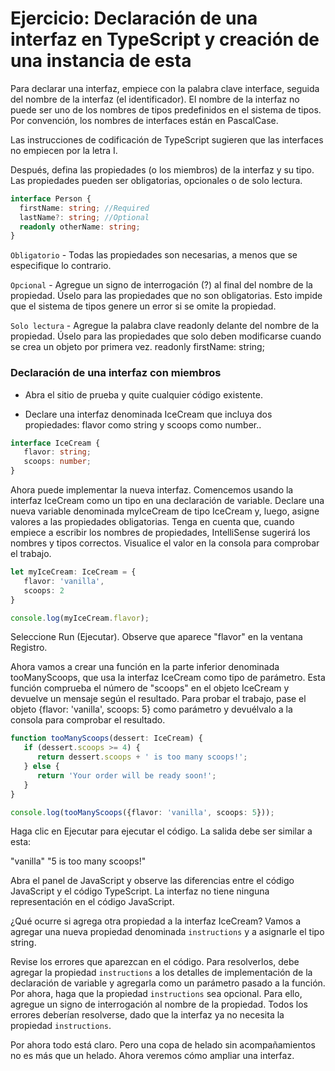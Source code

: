 # Ejercicio: Declaración de una interfaz en TypeScript y creación de una instancia de esta

Para declarar una interfaz, empiece con la palabra clave interface, seguida del nombre de la interfaz (el identificador). El nombre de la interfaz no puede ser uno de los nombres de tipos predefinidos en el sistema de tipos. Por convención, los nombres de interfaces están en PascalCase.

Las instrucciones de codificación de TypeScript sugieren que las interfaces no empiecen por la letra I.

Después, defina las propiedades (o los miembros) de la interfaz y su tipo. Las propiedades pueden ser obligatorias, opcionales o de solo lectura.

```ts
interface Person {
  firstName: string; //Required
  lastName?: string; //Optional
  readonly otherName: string;
}
```
`Obligatorio` - Todas las propiedades son necesarias, a menos que se especifique lo contrario.

`Opcional` - Agregue un signo de interrogación (?) al final del nombre de la propiedad. Úselo para las propiedades que no son obligatorias. Esto impide que el sistema de tipos genere un error si se omite la propiedad.

`Solo lectura` - Agregue la palabra clave readonly delante del nombre de la propiedad. Úselo para las propiedades que solo deben modificarse cuando se crea un objeto por primera vez.	readonly firstName: string;

### Declaración de una interfaz con miembros

- Abra el sitio de prueba y quite cualquier código existente.

- Declare una interfaz denominada IceCream que incluya dos propiedades: flavor como string y scoops como number..

```ts
interface IceCream {
   flavor: string;
   scoops: number;
}
```
Ahora puede implementar la nueva interfaz. Comencemos usando la interfaz IceCream como un tipo en una declaración de variable. Declare una nueva variable denominada myIceCream de tipo IceCream y, luego, asigne valores a las propiedades obligatorias. Tenga en cuenta que, cuando empiece a escribir los nombres de propiedades, IntelliSense sugerirá los nombres y tipos correctos. Visualice el valor en la consola para comprobar el trabajo.

```ts
let myIceCream: IceCream = {
   flavor: 'vanilla',
   scoops: 2
}

console.log(myIceCream.flavor);
```

Seleccione Run (Ejecutar). Observe que aparece "flavor" en la ventana Registro.

Ahora vamos a crear una función en la parte inferior denominada tooManyScoops, que usa la interfaz IceCream como tipo de parámetro. Esta función comprueba el número de "scoops" en el objeto IceCream y devuelve un mensaje según el resultado. Para probar el trabajo, pase el objeto {flavor: 'vanilla', scoops: 5} como parámetro y devuélvalo a la consola para comprobar el resultado.

```ts
function tooManyScoops(dessert: IceCream) {
   if (dessert.scoops >= 4) {
      return dessert.scoops + ' is too many scoops!';
   } else {
      return 'Your order will be ready soon!';
   }
}

console.log(tooManyScoops({flavor: 'vanilla', scoops: 5}));
```

Haga clic en Ejecutar para ejecutar el código. La salida debe ser similar a esta:

"vanilla"
"5 is too many scoops!"

Abra el panel de JavaScript y observe las diferencias entre el código JavaScript y el código TypeScript. La interfaz no tiene ninguna representación en el código JavaScript.

¿Qué ocurre si agrega otra propiedad a la interfaz IceCream? Vamos a agregar una nueva propiedad denominada `instructions` y a asignarle el tipo string.

Revise los errores que aparezcan en el código. Para resolverlos, debe agregar la propiedad `instructions` a los detalles de implementación de la declaración de variable y agregarla como un parámetro pasado a la función. Por ahora, haga que la propiedad `instructions` sea opcional. Para ello, agregue un signo de interrogación al nombre de la propiedad. Todos los errores deberían resolverse, dado que la interfaz ya no necesita la propiedad `instructions`.

Por ahora todo está claro. Pero una copa de helado sin acompañamientos no es más que un helado. Ahora veremos cómo ampliar una interfaz.